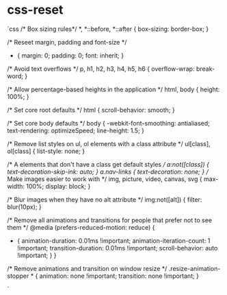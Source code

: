 # css-reset

`css
/* Box sizing rules*/
*,
*::before,
*::after {
  box-sizing: border-box;
}

/* Reseet margin, padding and font-size */
* {
  margin: 0;
  padding: 0;
  font: inherit;
}

/* Avoid text overflows */
p,
h1,
h2,
h3,
h4,
h5,
h6 {
  overflow-wrap: break-word;
}

/* Allow percentage-based heights in the application */
html,
body {
  height: 100%;
}

/* Set core root defaults */
html {
  scroll-behavior: smooth;
}

/* Set core body defaults */
body {
  -webkit-font-smoothing: antialiased;
  text-rendering: optimizeSpeed;
  line-height: 1.5;
}

/* Remove list styles on ul, ol elements with a class attribute */
ul[class],
ol[class] {
  list-style: none;
}

/* A elements that don't have a class get default styles */
a:not([class]) {
  text-decoration-skip-ink: auto;
}
a.nav-links {
  text-decoration: none;
}
/* Make images easier to work with */
img,
picture,
video,
canvas,
svg {
  max-width: 100%;
  display: block;
}

/* Blur images when they have no alt attribute */
img:not([alt]) {
  filter: blur(10px);
}

/* Remove all animations and transitions for people that prefer not to see them */
@media (prefers-reduced-motion: reduce) {
  * {
    animation-duration: 0.01ms !important;
    animation-iteration-count: 1 !important;
    transition-duration: 0.01ms !important;
    scroll-behavior: auto !important;
  }
}

/* Remove animations and transition on window resize */
.resize-animation-stopper * {
  animation: none !important;
  transition: none !important;
}

`
